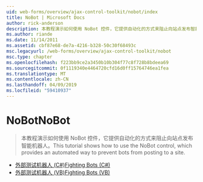 ```yaml
---
uid: web-forms/overview/ajax-control-toolkit/nobot/index
title: NoBot | Microsoft Docs
author: rick-anderson
description: 本教程演示如何使用 NoBot 控件，它提供自动化的方式来阻止向站点发布智能机器人。
ms.author: riande
ms.date: 11/14/2011
ms.assetid: cbf87e68-de7a-4216-b328-50c30f68493c
msc.legacyurl: /web-forms/overview/ajax-control-toolkit/nobot
msc.type: chapter
ms.openlocfilehash: f223bb9ce2a3450b10b304f77c8f728b8bdeea69
ms.sourcegitcommit: 0f1119340e4464720cfd16d0ff15764746ea1fea
ms.translationtype: MT
ms.contentlocale: zh-CN
ms.lasthandoff: 04/09/2019
ms.locfileid: "59410937"
---
```

# <a name="nobot"></a><span data-ttu-id="9d896-103">NoBot</span><span class="sxs-lookup"><span data-stu-id="9d896-103">NoBot</span></span>

> <span data-ttu-id="9d896-104">本教程演示如何使用 NoBot 控件，它提供自动化的方式来阻止向站点发布智能机器人。</span><span class="sxs-lookup"><span data-stu-id="9d896-104">This tutorial shows how to use the NoBot control, which provides an automated way to prevent bots from posting to a site.</span></span>


- [<span data-ttu-id="9d896-105">外部测试机器人 (C#)</span><span class="sxs-lookup"><span data-stu-id="9d896-105">Fighting Bots (C#)</span></span>](fighting-bots-cs.md)
- [<span data-ttu-id="9d896-106">外部测试机器人 (VB)</span><span class="sxs-lookup"><span data-stu-id="9d896-106">Fighting Bots (VB)</span></span>](fighting-bots-vb.md)
